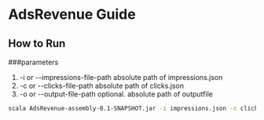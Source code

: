 # AdsRevenue Guide
## How to Run
###parameters 
1) -i or --impressions-file-path absolute path of impressions.json
2) -c or --clicks-file-path absolute path of clicks.json
3) -o or --output-file-path optional. absolute path of outputfile
 
```bash
scala AdsRevenue-assembly-0.1-SNAPSHOT.jar -i impressions.json -c clicks.json
```